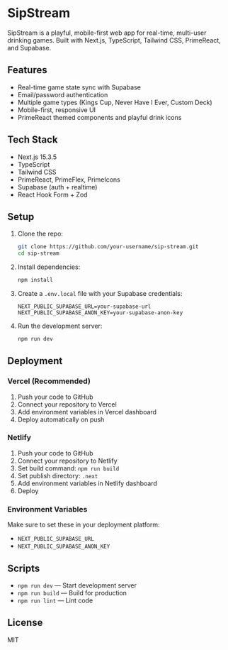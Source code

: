 # SipStream

SipStream is a playful, mobile-first web app for real-time, multi-user drinking games. Built with Next.js, TypeScript, Tailwind CSS, PrimeReact, and Supabase.

## Features

- Real-time game state sync with Supabase
- Email/password authentication
- Multiple game types (Kings Cup, Never Have I Ever, Custom Deck)
- Mobile-first, responsive UI
- PrimeReact themed components and playful drink icons

## Tech Stack

- Next.js 15.3.5
- TypeScript
- Tailwind CSS
- PrimeReact, PrimeFlex, PrimeIcons
- Supabase (auth + realtime)
- React Hook Form + Zod

## Setup

1. Clone the repo:
   ```sh
   git clone https://github.com/your-username/sip-stream.git
   cd sip-stream
   ```
2. Install dependencies:
   ```sh
   npm install
   ```
3. Create a `.env.local` file with your Supabase credentials:
   ```env
   NEXT_PUBLIC_SUPABASE_URL=your-supabase-url
   NEXT_PUBLIC_SUPABASE_ANON_KEY=your-supabase-anon-key
   ```
4. Run the development server:
   ```sh
   npm run dev
   ```

## Deployment

### Vercel (Recommended)

1. Push your code to GitHub
2. Connect your repository to Vercel
3. Add environment variables in Vercel dashboard
4. Deploy automatically on push

### Netlify

1. Push your code to GitHub
2. Connect your repository to Netlify
3. Set build command: `npm run build`
4. Set publish directory: `.next`
5. Add environment variables in Netlify dashboard
6. Deploy

### Environment Variables

Make sure to set these in your deployment platform:

- `NEXT_PUBLIC_SUPABASE_URL`
- `NEXT_PUBLIC_SUPABASE_ANON_KEY`

## Scripts

- `npm run dev` — Start development server
- `npm run build` — Build for production
- `npm run lint` — Lint code

## License

MIT
